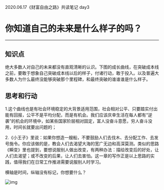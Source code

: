 2020.06.17《财富自由之路》共读笔记 day3

# 你知道自己的未来是什么样子的吗？

---

## 知识点

绝大多数人对自己的未来都没有直观清晰的认识。下图的成长曲线，在突破成本线之前，要敢于想象自己突破成本线以后的样子，付诸行动，敢于投入。以及普遍大多数人为什么最终没能够突破那个里程碑，和最终突破的谁谁谁是什么样子。

## 思考和行动

1.这个曲线也是有社会环境稳定的大背景适用范围，社会相对公平、只要踏实付出能有回报，公平不是平均分配，而是有机会。我们应该庆幸生活在每人都有“逆袭”的机会的环境中，如某些国家阶层相对固定，富人没奋斗意愿，穷人奋斗没用，时间长就要出问题的；

2.《小王子》里说：如果你想造一艘船，不要鼓励人们去伐木、去分配工作、去发号施令。你应该做的是，教会人们去渴望大海的宽广无边和高深莫测。类似的思路《瞬变》里也提到，要想说服别人做出改变，有两种办法：描绘改变后的好处，让人们去渴望；或不改变的后果，让人们去害怕。这一章的写作正是以上思路的实践，值得我们在日常工作推进需要说服别人时学习。

横轴是时间，纵轴没有标记，你想要什么？

![img](https://app.yinxiang.com/shard/s61/res/d00ffac4-a038-43b5-9576-86775bff0c22/mmexport1592407034326.jpg)